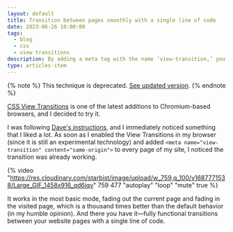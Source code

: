 ```yaml
---
layout: default
title: Transition between pages smoothly with a single line of code
date: 2023-06-26 10:00:00
tags:
  - blog
  - css
  - view transitions
description: By adding a meta tag with the name ‘view-transition,’ you can enable smooth page transitions.
type: articles-item
---
```


{% note %}
This technique is deprecated. [See updated version](/articles/transition-between-pages-smoothly-with-a-single-line-of-code-2024/).
{% endnote %}

[CSS View Transitions](https://developer.chrome.com/docs/web-platform/view-transitions/) is one of the latest additions to Chromium-based browsers, and I decided to try it.

I was following [Dave's instructions](https://daverupert.com/2023/05/getting-started-view-transitions/), and I immediately noticed something that I liked a lot. As soon as I enabled the View Transitions in my browser (since it is still an experimental technology) and added `<meta name="view-transition" content="same-origin">` to every page of my site, I noticed the transition was already working.

{% video "https://res.cloudinary.com/starbist/image/upload/w_759,q_100/v1687771538/Large_GIF_1458x916_qd6iqv" 759 477 "autoplay" "loop" "mute" true %}

It works in the most basic mode, fading out the current page and fading in the visited page, which is a thousand times better than the default behavior (in my humble opinion). And there you have it—fully functional transitions between your website pages with a single line of code.
